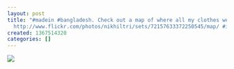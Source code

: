 ```yaml
---
layout: post
title: "#madein #bangladesh. Check out a map of where all my clothes were manufactured:
  http://www.flickr.com/photos/nikhiltri/sets/72157633372250545/map/ #inprogress #wiwt"
created: 1367514320
categories: []
---
```

<img src="http://25.media.tumblr.com/9093adfc310d982e0c18d2e23380dfe9/tumblr_mm6kswhL1z1rsr8w3o1_500.jpg"/><br/><br/>

